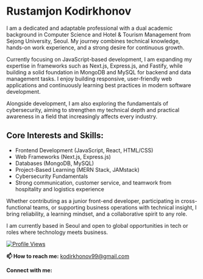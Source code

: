 # Rustamjon Kodirkhonov

I am a dedicated and adaptable professional with a dual academic background in Computer Science and Hotel & Tourism Management from Sejong University, Seoul. My journey combines technical knowledge, hands-on work experience, and a strong desire for continuous growth.

Currently focusing on JavaScript-based development, I am expanding my expertise in frameworks such as Next.js, Express.js, and Fastify, while building a solid foundation in MongoDB and MySQL for backend and data management tasks. I enjoy building responsive, user-friendly web applications and continuously learning best practices in modern software development.

Alongside development, I am also exploring the fundamentals of cybersecurity, aiming to strengthen my technical depth and practical awareness in a field that increasingly affects every industry.

## Core Interests and Skills:
- Frontend Development (JavaScript, React, HTML/CSS)
- Web Frameworks (Next.js, Express.js)
- Databases (MongoDB, MySQL)
- Project-Based Learning (MERN Stack, JAMstack)
- Cybersecurity Fundamentals
- Strong communication, customer service, and teamwork from hospitality and logistics experience

Whether contributing as a junior front-end developer, participating in cross-functional teams, or supporting business operations with technical insight, I bring reliability, a learning mindset, and a collaborative spirit to any role.

I am currently based in Seoul and open to global opportunities in tech or roles where technology meets business.

[![Profile Views](https://komarev.com/ghpvc/?username=rkodirkhonov&label=Profile%20views&color=0e75b6&style=flat)](https://github.com/rkodirkhonov)

**📫 How to reach me:** kodirkhonov99@gmail.com

**Connect with me:**

<!-- [<img src="https://raw.githubusercontent.com/rahuldkjain/github-profile-readme-generator/master/src/images/icons/Social/linked-in-alt.svg" alt="linkedin.com/in/rustamjon-kodirkhonov-23b3311b7/" height="30" width="40">](https://www.linkedin.com/in/rustamjon-kodirkhonov-23b3311b7/) -->

<!--  # **Pinned Repositories:**

* [Link to your most important/impressive project 1]
* [Link to your most important/impressive project 2]
* [Link to your most important/impressive project 3] 

**Consider adding these sections (optional):**

* **Technologies:** List the programming languages, frameworks, and tools you're proficient in.
* **Projects:** Briefly describe your most significant projects and link to their repositories.
* **Contributions:** Highlight any open-source contributions you've made.
* **Blog/Website:** Link to your personal blog or website (if you have one).

**Key improvements for a GitHub README:**

* **Markdown formatting:** Use Markdown for headings, lists, links, and images to make your profile visually appealing.
* **Conciseness:** Keep your profile brief and to the point. Potential employers and collaborators should be able to quickly understand your skills and experience.
* **Project highlights:** Pin your most impressive projects to showcase your abilities.
* **Call to action:** Encourage visitors to connect with you by providing clear contact information.

-->

